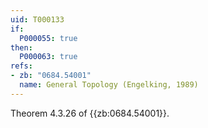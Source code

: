 ```yaml
---
uid: T000133
if:
  P000055: true
then:
  P000063: true
refs:
- zb: "0684.54001"
  name: General Topology (Engelking, 1989)
---
```


Theorem 4.3.26 of {{zb:0684.54001}}.
